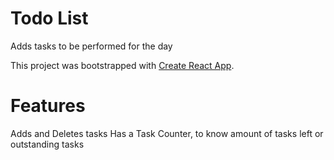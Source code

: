 # Todo List

Adds tasks to be performed for the day

This project was bootstrapped with [Create React App](https://github.com/facebook/create-react-app).

# Features
Adds and Deletes tasks
Has a Task Counter, to know amount of tasks left or outstanding tasks

